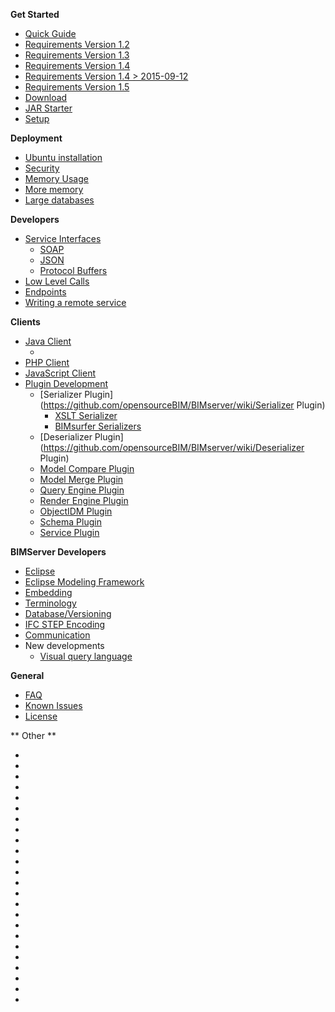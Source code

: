 **Get Started**
* [Quick Guide](https://github.com/opensourceBIM/BIMserver/wiki/Get-Started-Quick-Guide)
* [Requirements Version 1.2](https://github.com/opensourceBIM/BIMserver/wiki/Requirements-1.2)
* [Requirements Version 1.3](https://github.com/opensourceBIM/BIMserver/wiki/Requirements-1.3)
* [Requirements Version 1.4](https://github.com/opensourceBIM/BIMserver/wiki/Requirements-1.4)
* [Requirements Version 1.4 > 2015-09-12](https://github.com/opensourceBIM/BIMserver/wiki/Requirements-1.4---2015-09-12)
* [Requirements Version 1.5](https://github.com/opensourceBIM/BIMserver/wiki/Requirements-1.5)
* [Download](https://github.com/opensourceBIM/BIMserver/wiki/Download)
* [JAR Starter](https://github.com/opensourceBIM/BIMserver/wiki/JAR-Starter)
* [Setup](https://github.com/opensourceBIM/BIMserver/wiki/Setup)

**Deployment**
* [Ubuntu installation](https://github.com/opensourceBIM/BIMserver/wiki/Install-on-Ubuntu)
* [Security](https://github.com/opensourceBIM/BIMserver/wiki/Security)
* [Memory Usage](https://github.com/opensourceBIM/BIMserver/wiki/Memory-usage)
* [More memory](https://github.com/opensourceBIM/BIMserver/wiki/Memory-and-Java)
* [Large databases](https://github.com/opensourceBIM/BIMserver/wiki/Large-databases)

**Developers**
* [Service Interfaces](https://github.com/opensourceBIM/BIMserver/wiki/Service-Interfaces)
  * [SOAP](https://github.com/opensourceBIM/BIMserver/wiki/SOAP)
   * [JSON](https://github.com/opensourceBIM/BIMserver/wiki/JSON-API)
   * [Protocol Buffers](https://github.com/opensourceBIM/BIMserver/wiki/Protocol-Buffers)
* [Low Level Calls](https://github.com/opensourceBIM/BIMserver/wiki/Low-Level-Calls)
* [Endpoints](https://github.com/opensourceBIM/BIMserver/wiki/Endpoints)
* [Writing a remote service](https://github.com/opensourceBIM/BIMserver/wiki/Writing-a-remote-service)

**Clients**
   * [Java Client](https://github.com/opensourceBIM/BIMserver/wiki/BimServerClient)
     * [](https://github.com/opensourceBIM/BIMserver/wiki/BimServerClientMavenEclipse)
   * [PHP Client](https://github.com/opensourceBIM/BIMserver/wiki/PHP-Client-Library)
   * [JavaScript Client](https://github.com/opensourceBIM/BIMserver/wiki/JavaScriptClient)
   * [Plugin Development](https://github.com/opensourceBIM/BIMserver/wiki/Plugin-Development)
     * [Serializer Plugin](https://github.com/opensourceBIM/BIMserver/wiki/Serializer Plugin)
        * [XSLT Serializer](https://github.com/opensourceBIM/BIMserver/wiki/XSLT-Serializer)
        * [BIMsurfer Serializers](https://github.com/opensourceBIM/BIMserver/wiki/BIMsurfer-Serializers)
     * [Deserializer Plugin](https://github.com/opensourceBIM/BIMserver/wiki/Deserializer Plugin)
     * [Model Compare Plugin](https://github.com/opensourceBIM/BIMserver/wiki/Model-Compare-Plugin)
     * [Model Merge Plugin](https://github.com/opensourceBIM/BIMserver/wiki/Model-Merge-Plugin)
     * [Query Engine Plugin](https://github.com/opensourceBIM/BIMserver/wiki/Query-Engine-Plugin)
     * [Render Engine Plugin](https://github.com/opensourceBIM/BIMserver/wiki/Render-Engine-Plugin)
     * [ObjectIDM Plugin](https://github.com/opensourceBIM/BIMserver/wiki/ObjectIDM-Plugin)
     * [Schema Plugin](https://github.com/opensourceBIM/BIMserver/wiki/Schema-Plugin)
     * [Service Plugin](https://github.com/opensourceBIM/BIMserver/wiki/Service-Plugin)

**BIMServer Developers**
* [Eclipse](https://github.com/opensourceBIM/BIMserver/wiki/Eclipse)
* [Eclipse Modeling Framework](https://github.com/opensourceBIM/BIMserver/wiki/Eclipse-Modeling-Framework)
* [Embedding](https://github.com/opensourceBIM/BIMserver/wiki/Embedding)
* [Terminology](https://github.com/opensourceBIM/BIMserver/wiki/Terminology)
* [Database/Versioning](https://github.com/opensourceBIM/BIMserver/wiki/Database---Versioning)
* [IFC STEP Encoding](https://github.com/opensourceBIM/BIMserver/wiki/IFC-STEP-Encoding)
* [Communication](https://github.com/opensourceBIM/BIMserver/wiki/Communication)
* New developments
  * [Visual query language](https://github.com/opensourceBIM/BIMserver/wiki/Visual-query-language)

**General**
* [FAQ](https://github.com/opensourceBIM/BIMserver/wiki/FAQ)
* [Known Issues](https://github.com/opensourceBIM/BIMserver/wiki/Known-Issues)
* [License](https://github.com/opensourceBIM/BIMserver/wiki/License)

** Other **
* [](https://github.com/opensourceBIM/BIMserver/wiki/BIMserver-1.5---Developers)
* [](https://github.com/opensourceBIM/BIMserver/wiki/BIMsurfer-Serializers)
* [](https://github.com/opensourceBIM/BIMserver/wiki/Checkin)
* [](https://github.com/opensourceBIM/BIMserver/wiki/Deprecated)
* [](https://github.com/opensourceBIM/BIMserver/wiki/Extended-Data)
* [](https://github.com/opensourceBIM/BIMserver/wiki/Extended-Data-Schema)
* [](https://github.com/opensourceBIM/BIMserver/wiki/Feature-statusses)
* [](https://github.com/opensourceBIM/BIMserver/wiki/Global-changes-in-1.5)
* [](https://github.com/opensourceBIM/BIMserver/wiki/New-query-langage)
* [](https://github.com/opensourceBIM/BIMserver/wiki/Object-IDMs)
* [](https://github.com/opensourceBIM/BIMserver/wiki/Performance-statistics)
* [](https://github.com/opensourceBIM/BIMserver/wiki/Plugins---New)
* [](https://github.com/opensourceBIM/BIMserver/wiki/Plugins---new-style)
* [](https://github.com/opensourceBIM/BIMserver/wiki/Problems-with-querying-IFC)
* [](https://github.com/opensourceBIM/BIMserver/wiki/Reorganizing-bimserverapi.js)
* [](https://github.com/opensourceBIM/BIMserver/wiki/Reusable-query-%22Contains%22)
* [](https://github.com/opensourceBIM/BIMserver/wiki/Reusable-query-%22Decomposes%22)
* [](https://github.com/opensourceBIM/BIMserver/wiki/Reusable-query-%22DecomposesContains%22)
* [](https://github.com/opensourceBIM/BIMserver/wiki/Reusable-query-%22Properties%22)
* [](https://github.com/opensourceBIM/BIMserver/wiki/Reusable-query-blocks)
* [](https://github.com/opensourceBIM/BIMserver/wiki/Roadmap)
* [](https://github.com/opensourceBIM/BIMserver/wiki/Services-Notifications)
* [](https://github.com/opensourceBIM/BIMserver/wiki/Web-socket-error)
* [](https://github.com/opensourceBIM/BIMserver/wiki/Writing-a-service,-the-easy-way)